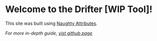 # Welcome to the Drifter [WIP Tool]!

This site was built using [Naughty Attributes](https://github.com/dbrizov/NaughtyAttributes).

_For more in-depth guide, [vist github page](https://github.com/MrRobinftw/Drifter/wiki/)_
